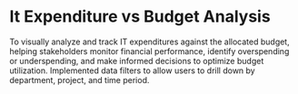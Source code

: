 # It Expenditure vs Budget Analysis
To visually analyze and track IT expenditures against the allocated budget, helping stakeholders monitor financial performance, identify overspending or underspending, and make informed decisions to optimize budget utilization. Implemented data filters to allow users to drill down by department, project, and time period.
